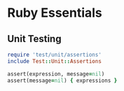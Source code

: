 Ruby Essentials
===============


Unit Testing
------------

```ruby
require 'test/unit/assertions'
include Test::Unit::Assertions

assert(expression, message=nil)
assert(message=nil) { expressions }
```
